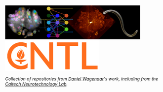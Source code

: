 <img src="banner.png" height="110px"> &nbsp; &nbsp; &nbsp; <img src="cntl-logo-2022.png" height="100px">

<i>Collection of repositories from [Daniel Wagenaar](https://danielwagenaar.net)'s work,
including from the [Caltech Neurotechnology Lab](https://cntc.caltech.edu).</i>
